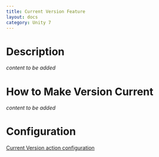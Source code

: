 ```yaml
---
title: Current Version Feature
layout: docs
category: Unity 7
---
```

# Description

*content to be added*

# How to Make Version Current

*content to be added*
    
# Configuration

[Current Version action configuration](../../configuration/actions/current-version.md)
